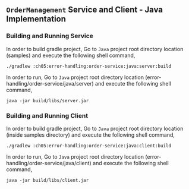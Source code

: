 ## ``OrderManagement`` Service and Client - Java Implementation

### Building and Running Service

In order to build gradle project, Go to ``Java`` project root directory location (samples) and execute
 the following shell command,
```
./gradlew :ch05:error-handling:order-service:java:server:build
```

In order to run, Go to ``Java`` project root directory location (error-handling/order-service/java/server) and execute the following
shell command,

```
java -jar build/libs/server.jar
```

### Building and Running Client

In order to build gradle project, Go to ``Java`` project root directory location (inside samples directory) and execute
 the following shell command,
```
./gradlew :ch05:error-handling:order-service:java:client:build
```

In order to run, Go to ``Java`` project root directory location (error-handling/order-service/java/client) and execute the following
shell command,

```
java -jar build/libs/client.jar
```
